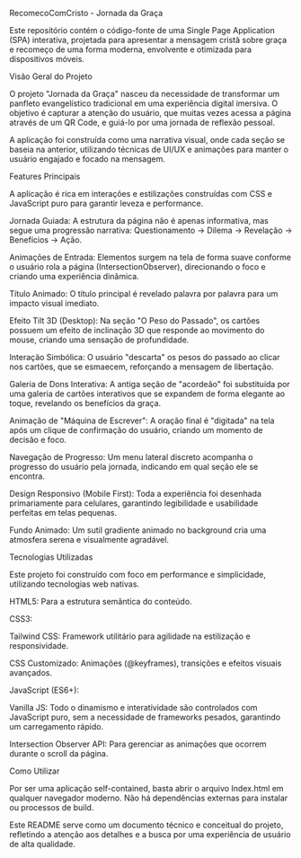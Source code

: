 RecomecoComCristo - Jornada da Graça

Este repositório contém o código-fonte de uma Single Page Application (SPA) interativa, projetada para apresentar a mensagem cristã sobre graça e recomeço de uma forma moderna, envolvente e otimizada para dispositivos móveis.

Visão Geral do Projeto

O projeto "Jornada da Graça" nasceu da necessidade de transformar um panfleto evangelístico tradicional em uma experiência digital imersiva. O objetivo é capturar a atenção do usuário, que muitas vezes acessa a página através de um QR Code, e guiá-lo por uma jornada de reflexão pessoal.

A aplicação foi construída como uma narrativa visual, onde cada seção se baseia na anterior, utilizando técnicas de UI/UX e animações para manter o usuário engajado e focado na mensagem.

Features Principais

A aplicação é rica em interações e estilizações construídas com CSS e JavaScript puro para garantir leveza e performance.

Jornada Guiada: A estrutura da página não é apenas informativa, mas segue uma progressão narrativa: Questionamento -> Dilema -> Revelação -> Benefícios -> Ação.

Animações de Entrada: Elementos surgem na tela de forma suave conforme o usuário rola a página (IntersectionObserver), direcionando o foco e criando uma experiência dinâmica.

Título Animado: O título principal é revelado palavra por palavra para um impacto visual imediato.

Efeito Tilt 3D (Desktop): Na seção "O Peso do Passado", os cartões possuem um efeito de inclinação 3D que responde ao movimento do mouse, criando uma sensação de profundidade.

Interação Simbólica: O usuário "descarta" os pesos do passado ao clicar nos cartões, que se esmaecem, reforçando a mensagem de libertação.

Galeria de Dons Interativa: A antiga seção de "acordeão" foi substituída por uma galeria de cartões interativos que se expandem de forma elegante ao toque, revelando os benefícios da graça.

Animação de "Máquina de Escrever": A oração final é "digitada" na tela após um clique de confirmação do usuário, criando um momento de decisão e foco.

Navegação de Progresso: Um menu lateral discreto acompanha o progresso do usuário pela jornada, indicando em qual seção ele se encontra.

Design Responsivo (Mobile First): Toda a experiência foi desenhada primariamente para celulares, garantindo legibilidade e usabilidade perfeitas em telas pequenas.

Fundo Animado: Um sutil gradiente animado no background cria uma atmosfera serena e visualmente agradável.

Tecnologias Utilizadas

Este projeto foi construído com foco em performance e simplicidade, utilizando tecnologias web nativas.

HTML5: Para a estrutura semântica do conteúdo.

CSS3:

Tailwind CSS: Framework utilitário para agilidade na estilização e responsividade.

CSS Customizado: Animações (@keyframes), transições e efeitos visuais avançados.

JavaScript (ES6+):

Vanilla JS: Todo o dinamismo e interatividade são controlados com JavaScript puro, sem a necessidade de frameworks pesados, garantindo um carregamento rápido.

Intersection Observer API: Para gerenciar as animações que ocorrem durante o scroll da página.

Como Utilizar

Por ser uma aplicação self-contained, basta abrir o arquivo Index.html em qualquer navegador moderno. Não há dependências externas para instalar ou processos de build.

Este README serve como um documento técnico e conceitual do projeto, refletindo a atenção aos detalhes e a busca por uma experiência de usuário de alta qualidade.
